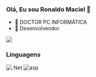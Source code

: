 ### Olá, Eu sou Ronaldo Maciel 👋
- 🔭 DOCTOR PC INFORMÁTICA
- 🌱 Desenvolvendor

<img src="https://img.shields.io/static/v1?label=.NET&message=Developer&color=blue&style=for-the-badge&logo=MICROSOFT"/>

### Linguagens
![.Net](https://img.shields.io/badge/-.Net-000?&logo=Net)
![asp](https://img.shields.io/badge/-asp-000?&logo=asp)


